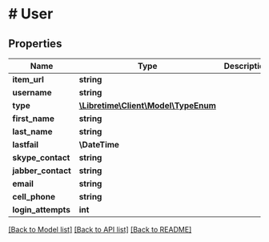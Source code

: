 # # User

## Properties

Name | Type | Description | Notes
------------ | ------------- | ------------- | -------------
**item_url** | **string** |  | [readonly]
**username** | **string** |  |
**type** | [**\Libretime\Client\Model\TypeEnum**](TypeEnum.md) |  |
**first_name** | **string** |  |
**last_name** | **string** |  |
**lastfail** | **\DateTime** |  | [optional]
**skype_contact** | **string** |  | [optional]
**jabber_contact** | **string** |  | [optional]
**email** | **string** |  | [optional]
**cell_phone** | **string** |  | [optional]
**login_attempts** | **int** |  | [optional]

[[Back to Model list]](../../README.md#models) [[Back to API list]](../../README.md#endpoints) [[Back to README]](../../README.md)
